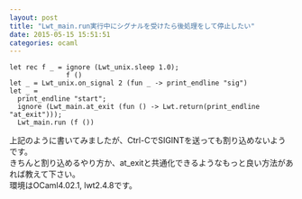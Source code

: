 ```yaml
---
layout: post
title: "Lwt_main.run実行中にシグナルを受けたら後処理をして停止したい"
date: 2015-05-15 15:51:51
categories: ocaml
---
```

<pre><code>let rec f _ = ignore (Lwt_unix.sleep 1.0);
              f ()
let _ = Lwt_unix.on_signal 2 (fun _ -&gt; print_endline "sig")
let _ = 
  print_endline "start";
  ignore (Lwt_main.at_exit (fun () -&gt; Lwt.return(print_endline "at_exit")));
  Lwt_main.run (f ()) 
</code></pre>

<p>上記のように書いてみましたが、Ctrl-CでSIGINTを送っても割り込めないようです。<br>
きちんと割り込めるやり方か、at_exitと共通化できるようなもっと良い方法があれば教えて下さい。<br>
環境はOCaml4.02.1, lwt2.4.8です。</p>
